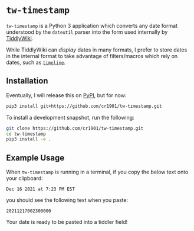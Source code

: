 # `tw-timestamp`

`tw-timestamp` is a Python 3 application which converts any date format
understood by the `dateutil` parser into the form used internally by
[TiddlyWiki](https://tiddlywiki.com/static/Date%2520Fields.html).

While TiddlyWiki can _display_ dates in many formats, I prefer to store dates
in the internal format to take advantage of filters/macros which rely on dates,
such as [`timeline`](https://tiddlywiki.com/static/timeline%2520Macro.html).

## Installation

Eventually, I will release this on [PyPI](https://pypi.org), but for now:

```sh
pip3 install git+https://github.com/cr1901/tw-timestamp.git
```

To install a development snapshot, run the following:

```sh
git clone https://github.com/cr1901/tw-timestamp.git
cd tw-timestamp
pip3 install -e .
```

## Example Usage

When `tw-timestamp` is running in a terminal, if you copy the below text onto
your clipboard:

```
Dec 16 2021 at 7:23 PM EST
```

you should see the following text when you paste:

```
20211217002300000
```

Your date is ready to be pasted into a tiddler field!
